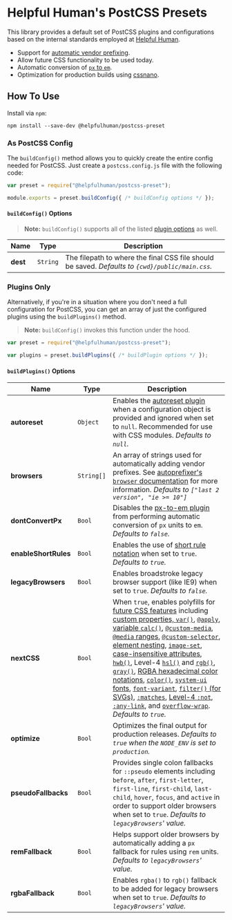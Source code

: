 # Helpful Human's PostCSS Presets

This library provides a default set of PostCSS plugins and configurations based on the internal standards employed at [Helpful Human](http://helpfulhuman.com).

- Support for [automatic vendor prefixing](https://npmjs.com/package/autoprefixer).
- Allow future CSS functionality to be used today.
- Automatic conversion of [`px` to `em`](https://github.com/macropodhq/postcss-px-to-em).
- Optimization for production builds using [cssnano](http://cssnano.co/).

## How To Use

Install via `npm`:

```
npm install --save-dev @helpfulhuman/postcss-preset
```

### As PostCSS Config

The `buildConfig()` method allows you to quickly create the entire config needed for PostCSS.  Just create a `postcss.config.js` file with the following code:

```js
var preset = require("@helpfulhuman/postcss-preset");

module.exports = preset.buildConfig({ /* buildConfig options */ });
```

#### `buildConfig()` Options

> **Note:** `buildConfig()` supports all of the listed [plugin options](#buildplugins-options) as well.

Name | Type | Description
-----|------|------------
**dest** | `String` | The filepath to where the final CSS file should be saved.  _Defaults to `{cwd}/public/main.css`._

### Plugins Only

Alternatively, if you're in a situation where you don't need a full configuration for PostCSS, you can get an array of just the configured plugins using the `buildPlugins()` method.

> **Note:** `buildConfig()` invokes this function under the hood.

```js
var preset = require("@helpfulhuman/postcss-preset");

var plugins = preset.buildPlugins({ /* buildPlugin options */ });
```

#### `buildPlugins()` Options

Name | Type | Description
-----|------|------------
**autoreset** | `Object` | Enables the [autoreset plugin](https://github.com/maximkoretskiy/postcss-autoreset) when a configuration object is provided and ignored when set to `null`. Recommended for use with CSS modules. _Defaults to `null`._
**browsers** | `String[]` | An array of strings used for automatically adding vendor prefixes.  See [autoprefixer's `browser` documentation](https://github.com/postcss/autoprefixer#browsers) for more information.  _Defaults to `["last 2 version", "ie >= 10"]`_
**dontConvertPx** | `Bool` | Disables the [px-to-em plugin](https://npmjs.com/package/postcss-px-to-em) from performing automatic conversion of `px` units to `em`.  _Defaults to `false`._
**enableShortRules** | `Bool` | Enables the use of [short rule notation](https://www.npmjs.com/package/postcss-short) when set to `true`.  _Defaults to `true`._
**legacyBrowsers** | `Bool` | Enables broadstroke legacy browser support (like IE9) when set to `true`. _Defaults to `false`._
**nextCSS** | `Bool` | When `true`, enables polyfills for [future CSS features](http://cssnext.io/) including [custom properties, `var()`](https://npmjs.com/package/postcss-custom-properties), [`@apply`](https://npmjs.com/package/postcss-apply), [variable `calc()`](https://npmjs.com/package/postcss-calc), [`@custom-media`](https://npmjs.com/package/postcss-custom-media), [`@media` ranges](https://npmjs.com/package/postcss-media-min-max), [`@custom-selector`](https://npmjs.com/package/postcss-custom-selectors), [element nesting](https://npmjs.com/package/postcss-nesting), [`image-set`](https://npmjs.com/package/postcss-image-set-polyfill), [case-insensitive attributes](https://npmjs.com/package/postcss-attribute-case-insensitive), [`hwb()`](https://npmjs.com/package/postcss-color-hwb), Level-4 [`hsl()`](https://www.npmjs.com/package/postcss-color-hsl) and [`rgb()`](https://www.npmjs.com/package/postcss-color-rgb), [`gray()`](https://npmjs.com/package/postcss-color-gray), [RGBA hexadecimal color notations](https://npmjs.com/package/postcss-color-hex-alpha), [`color()`](https://npmjs.com/package/postcss-color-function), [`system-ui` fonts](https://npmjs.com/package/postcss-font-family-system-ui), [`font-variant`](https://npmjs.com/package/postcss-font-variant), [`filter()` (for SVGs)](https://npmjs.com/package/pleeease-filters), [`:matches`](https://npmjs.com/package/postcss-selector-matches), [Level-4 `:not`](https://npmjs.com/package/postcss-selector-not), [`:any-link`](https://npmjs.com/package/postcss-pseudo-class-any-link), and [`overflow-wrap`](https://www.npmjs.com/package/postcss-replace-overflow-wrap). _Defaults to `true`._
**optimize** | `Bool` | Optimizes the final output for production releases.  _Defaults to `true` when the `NODE_ENV` is set to `production`._
**pseudoFallbacks** | `Bool` | Provides single colon fallbacks for `::pseudo` elements including `before`, `after`, `first-letter`, `first-line`, `first-child`, `last-child`, `hover`, `focus`, and `active` in order to support older browsers when set to `true`. _Defaults to `legacyBrowsers`' value._
**remFallback** | `Bool` | Helps support older browsers by automatically adding a `px` fallback for rules using `rem` units.  _Defaults to `legacyBrowsers`' value._
**rgbaFallback** | `Bool` | Enables `rgba()` to `rgb()` fallback to be added for legacy browsers when set to `true`. _Defaults to `legacyBrowsers`' value._